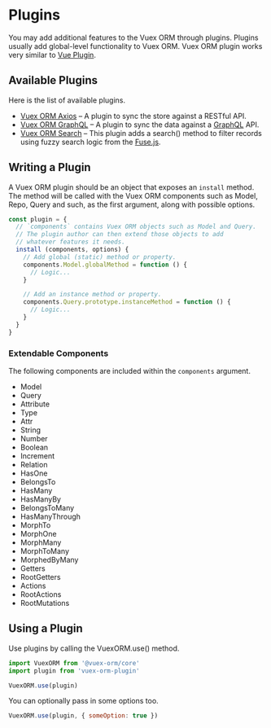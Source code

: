 # Plugins

You may add additional features to the Vuex ORM through plugins. Plugins usually add global-level functionality to Vuex ORM. Vuex ORM plugin works very similar to [Vue Plugin](https://vuex.vuejs.org/en/plugins.html).

## Available Plugins

Here is the list of available plugins.

- [Vuex ORM Axios](https://github.com/vuex-orm/plugin-axios) – A plugin to sync the store against a RESTful API.
- [Vuex ORM GraphQL](https://github.com/vuex-orm/plugin-graphql) – A plugin to sync the data against a [GraphQL](https://graphql.org) API.
- [Vuex ORM Search](https://github.com/vuex-orm/plugin-search) – This plugin adds a search() method to filter records using fuzzy search logic from the [Fuse.js](http://fusejs.io).

## Writing a Plugin

A Vuex ORM plugin should be an object that exposes an `install` method. The method will be called with the Vuex ORM components such as Model, Repo, Query and such, as the first argument, along with possible options.

```js
const plugin = {
  // `components` contains Vuex ORM objects such as Model and Query.
  // The plugin author can then extend those objects to add
  // whatever features it needs.
  install (components, options) {
    // Add global (static) method or property.
    components.Model.globalMethod = function () {
      // Logic...
    }

    // Add an instance method or property.
    components.Query.prototype.instanceMethod = function () {
      // Logic...
    }
  }
}
```

### Extendable Components

The following components are included within the `components` argument.

- Model
- Query
- Attribute
- Type
- Attr
- String
- Number
- Boolean
- Increment
- Relation
- HasOne
- BelongsTo
- HasMany
- HasManyBy
- BelongsToMany
- HasManyThrough
- MorphTo
- MorphOne
- MorphMany
- MorphToMany
- MorphedByMany
- Getters
- RootGetters
- Actions
- RootActions
- RootMutations

## Using a Plugin

Use plugins by calling the VuexORM.use() method.

```js
import VuexORM from '@vuex-orm/core'
import plugin from 'vuex-orm-plugin'

VuexORM.use(plugin)
```

You can optionally pass in some options too.

```js
VuexORM.use(plugin, { someOption: true })
```
